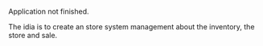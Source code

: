 Application not finished.

The idia is to create an store system management about the inventory, the store and sale.
